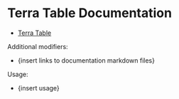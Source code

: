 # Terra Table Documentation

- [Terra Table](terra-table.md)

Additional modifiers:

- {insert links to documentation markdown files}

Usage:

- {insert usage}
